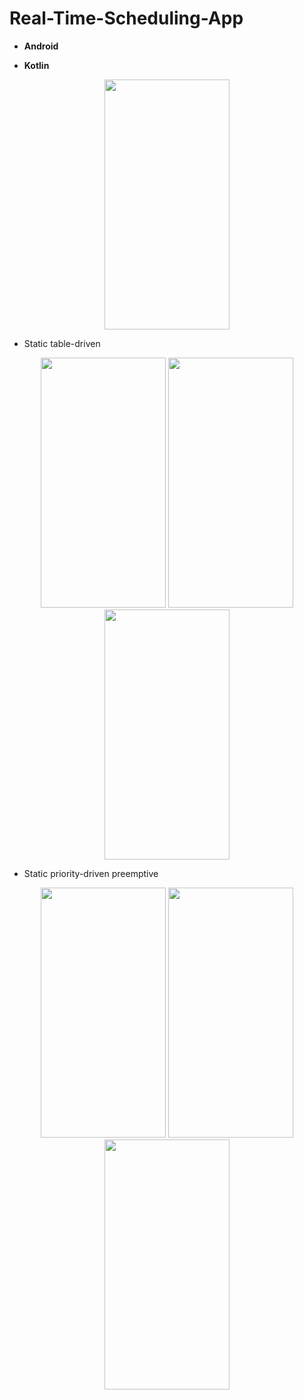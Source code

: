 # Real-Time-Scheduling-App


- **Android** 


- **Kotlin**



<div align=center>
        <img src="https://user-images.githubusercontent.com/81251707/214865310-4b59aeeb-080f-4f4e-8697-d348f033d26b.jpg" height="400" width="200">
</div>
</p>
</p>


  - Static table-driven



<div align=center>
        <img src="https://user-images.githubusercontent.com/81251707/214865382-b395f7dd-a620-4515-8dd2-c0adc5ad8d1e.jpg" height="400" width="200">
        <img src="https://user-images.githubusercontent.com/81251707/214865386-b2db5e77-6dde-455e-9686-3c9c8b17dbf9.jpg" height="400" width="200">
        <img src="https://user-images.githubusercontent.com/81251707/214865391-3827090d-4ba8-44c5-bdcb-bfe3ece0104f.jpg" height="400" width="200">
</div>
</p>
</p>


  - Static priority-driven preemptive



<div align=center>
        <img src="https://user-images.githubusercontent.com/81251707/214865398-174e0b4e-a3d8-419c-842a-e6cb3ea5781e.jpg" height="400" width="200">
        <img src="https://user-images.githubusercontent.com/81251707/214865403-b75687a7-09ac-44b5-99d5-7cf95df65e7e.jpg" height="400" width="200">
        <img src="https://user-images.githubusercontent.com/81251707/214865407-30023352-3ee4-4715-b756-8bc0eaa9147f.jpg" height="400" width="200">
</div>

